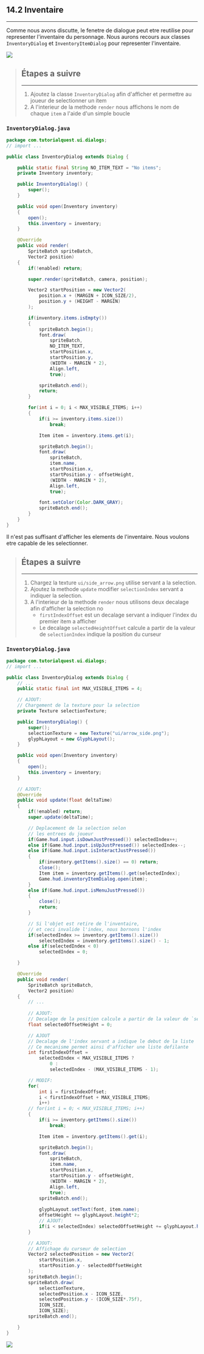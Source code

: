 ## 14.2 Inventaire
---

Comme nous avons discutte, le fenetre de dialogue peut etre reutilise pour representer l'inventaire du personnage. Nous aurons recours aux classes `InventoryDialog` et `InventoryItemDialog` pour representer l'inventaire.

![](./resources/dialog-inventory.gif)

> ## Étapes a suivre
> ---
> 1. Ajoutez la classe `InventoryDialog` afin d'afficher et permettre au joueur de selectionner un item
> 2. A l'interieur de la methode `render` nous affichons le nom de chaque `item` a l'aide d'un simple boucle

### `InventoryDialog.java`
```java
package com.tutorialquest.ui.dialogs;
// import ...

public class InventoryDialog extends Dialog {

    public static final String NO_ITEM_TEXT = "No items";    
    private Inventory inventory;

    public InventoryDialog() {
        super();        
    }

    public void open(Inventory inventory)
    {
        open();
        this.inventory = inventory;
    }

    @Override
    public void render(
        SpriteBatch spriteBatch,        
        Vector2 position)
    {
        if(!enabled) return;

        super.render(spriteBatch, camera, position);

        Vector2 startPosition = new Vector2(
            position.x + (MARGIN + ICON_SIZE/2),
            position.y + (HEIGHT - MARGIN)
        );

        if(inventory.items.isEmpty())
        {
            spriteBatch.begin();
            font.draw(
                spriteBatch,
                NO_ITEM_TEXT,
                startPosition.x,
                startPosition.y,
                (WIDTH - MARGIN * 2),
                Align.left,
                true);

            spriteBatch.end();
            return;
        }

        for(int i = 0; i < MAX_VISIBLE_ITEMS; i++)
        {
            if(i >= inventory.items.size())
                break;

            Item item = inventory.items.get(i);

            spriteBatch.begin();    
            font.draw(
                spriteBatch,
                item.name,
                startPosition.x,
                startPosition.y - offsetHeight,
                (WIDTH - MARGIN * 2),
                Align.left,
                true);

            font.setColor(Color.DARK_GRAY);
            spriteBatch.end();
        }
    }
}

```
Il n'est pas suffisant d'afficher les elements de l'inventaire. Nous voulons etre capable de les selectionner.

> ## Étapes a suivre
> ---
> 1. Chargez la texture `ui/side_arrow.png` utilise servant a la selection.
> 2. Ajoutez la methode `update` modifier `selectionIndex` servant a indiquer la selection.
> 3. A l'interieur de la methode `render` nous utilisons deux decalage afin d'afficher la selection no
>     * `firstIndexOffset` est un decalage servant a indiquer l'index du premier item a afficher
>     * Le decalage `selectedHeightOffset` calcule a partir de la valeur de `selectionIndex` indique la position du curseur


### `InventoryDialog.java`
```java
package com.tutorialquest.ui.dialogs;
// import ...

public class InventoryDialog extends Dialog {    
    // ...
    public static final int MAX_VISIBLE_ITEMS = 4;

    // AJOUT:
    // Chargement de la texture pour la selection
    private Texture selectionTexture;

    public InventoryDialog() {
        super();
        selectionTexture = new Texture("ui/arrow_side.png");
        glyphLayout = new GlyphLayout();
    }

    public void open(Inventory inventory)
    {
        open();
        this.inventory = inventory;
    }

    // AJOUT:
    @Override
    public void update(float deltaTime)
    {
        if(!enabled) return;
        super.update(deltaTime);

        // Deplacement de la selection selon 
        // les entrees du joueur
        if(Game.hud.input.isDownJustPressed()) selectedIndex++;
        else if(Game.hud.input.isUpJustPressed()) selectedIndex--;
        else if(Game.hud.input.isInteractJustPressed())
        {
            if(inventory.getItems().size() == 0) return;
            close();
            Item item = inventory.getItems().get(selectedIndex);
            Game.hud.inventoryItemDialog.open(item);
        }
        else if(Game.hud.input.isMenuJustPressed())
        {
            close();
            return;
        }

        // Si l'objet est retire de l'inventaire, 
        // et ceci invalide l'index, nous bornons l'index      
        if(selectedIndex >= inventory.getItems().size())
            selectedIndex = inventory.getItems().size() - 1;
        else if(selectedIndex < 0)
            selectedIndex = 0;

    }

    @Override
    public void render(
        SpriteBatch spriteBatch,
        Vector2 position)
    {
        // ...
        
        // AJOUT:
        // Decalage de la position calcule a partir de la valeur de `selectedIndex`    
        float selectedOffsetHeight = 0;

        // AJOUT
        // Decalage de l'index servant a indique le debut de la liste
        // Ce mecanisme permet ainsi d'afficher une liste defilante        
        int firstIndexOffset = 
            selectedIndex < MAX_VISIBLE_ITEMS ? 
                0 : 
                selectedIndex - (MAX_VISIBLE_ITEMS - 1);

        // MODIF:
        for(
            int i = firstIndexOffset; 
            i < firstIndexOffset + MAX_VISIBLE_ITEMS; 
            i++)
        // for(int i = 0; < MAX_VISIBLE_ITEMS; i++)
        {
            if(i >= inventory.getItems().size())
                break;

            Item item = inventory.getItems().get(i);

            spriteBatch.begin();
            font.draw(
                spriteBatch,
                item.name,
                startPosition.x,
                startPosition.y - offsetHeight,
                (WIDTH - MARGIN * 2),
                Align.left,
                true);            
            spriteBatch.end();
            
            glyphLayout.setText(font, item.name);
            offsetHeight += glyphLayout.height*2;
            // AJOUT:
            if(i < selectedIndex) selectedOffsetHeight += glyphLayout.height*2;
        }

        // AJOUT:
        // Affichage du curseur de selection
        Vector2 selectedPosition = new Vector2(
            startPosition.x,
            startPosition.y - selectedOffsetHeight
        );
        spriteBatch.begin();
        spriteBatch.draw(
            selectionTexture,
            selectedPosition.x - ICON_SIZE,
            selectedPosition.y - (ICON_SIZE*.75f),
            ICON_SIZE,
            ICON_SIZE);
        spriteBatch.end();

    }
}
```

![](./resources/dialog-select.gif)